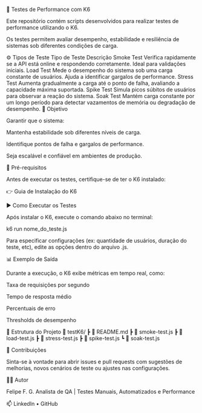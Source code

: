 🚀 Testes de Performance com K6

Este repositório contém scripts desenvolvidos para realizar testes de performance utilizando o K6.

Os testes permitem avaliar desempenho, estabilidade e resiliência de sistemas sob diferentes condições de carga.

⚙️ Tipos de Teste
Tipo de Teste	Descrição
Smoke Test	Verifica rapidamente se a API está online e respondendo corretamente. Ideal para validações iniciais.
Load Test	Mede o desempenho do sistema sob uma carga constante de usuários. Ajuda a identificar gargalos de performance.
Stress Test	Aumenta gradualmente a carga até o ponto de falha, avaliando a capacidade máxima suportada.
Spike Test	Simula picos súbitos de usuários para observar a reação do sistema.
Soak Test	Mantém carga constante por um longo período para detectar vazamentos de memória ou degradação de desempenho.
🧠 Objetivo

Garantir que o sistema:

Mantenha estabilidade sob diferentes níveis de carga.

Identifique pontos de falha e gargalos de performance.

Seja escalável e confiável em ambientes de produção.

🧩 Pré-requisitos

Antes de executar os testes, certifique-se de ter o K6 instalado:

👉 Guia de Instalação do K6

▶️ Como Executar os Testes

Após instalar o K6, execute o comando abaixo no terminal:

k6 run nome_do_teste.js


Para especificar configurações (ex: quantidade de usuários, duração do teste, etc), edite as opções dentro do arquivo .js.

📊 Exemplo de Saída

Durante a execução, o K6 exibe métricas em tempo real, como:

Taxa de requisições por segundo

Tempo de resposta médio

Percentuais de erro

Thresholds de desempenho

🧾 Estrutura do Projeto
📁 testK6/
 ┣ 📜 README.md
 ┣ 📜 smoke-test.js
 ┣ 📜 load-test.js
 ┣ 📜 stress-test.js
 ┣ 📜 spike-test.js
 ┗ 📜 soak-test.js

💬 Contribuições

Sinta-se à vontade para abrir issues e pull requests com sugestões de melhorias, novos cenários de teste ou ajustes nas configurações.

🧑‍💻 Autor

Felipe F. G.
Analista de QA | Testes Manuais, Automatizados e Performance

📫 LinkedIn
 • GitHub
